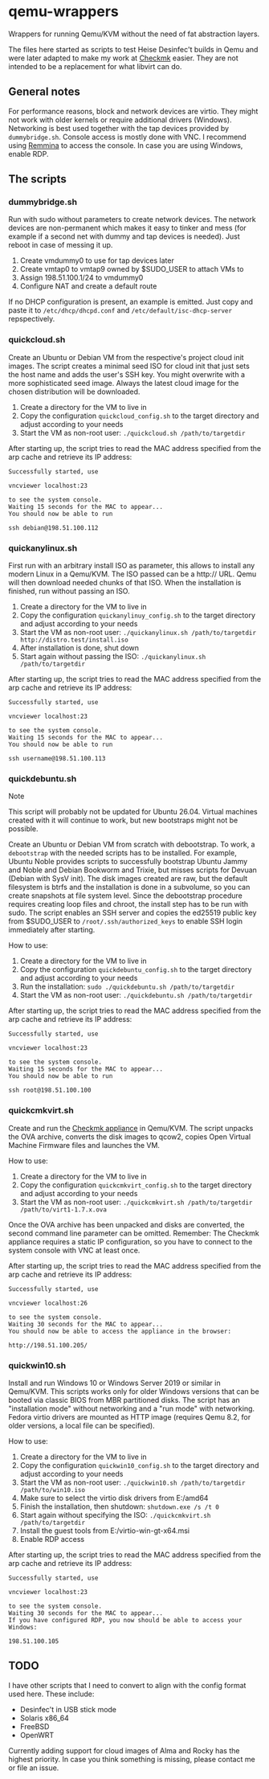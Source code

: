 # qemu-wrappers

Wrappers for running Qemu/KVM without the need of fat abstraction layers.

The files here started as scripts to test Heise Desinfec't builds in Qemu and were later adapted to make my work at [Checkmk](https://github.com/Checkmk) easier.
They are not intended to be a replacement for what libvirt can do.

## General notes

For performance reasons, block and network devices are virtio.
They might not work with older kernels or require additional drivers (Windows).
Networking is best used together with the tap devices provided by `dummybridge.sh`.
Console access is mostly done with VNC.
I recommend using [Remmina](https://remmina.org) to access the console.
In case you are using Windows, enable RDP.

## The scripts

### dummybridge.sh

Run with sudo without parameters to create network devices.
The network devices are non-permanent which makes it easy to tinker and mess (for example if a second net with dummy and tap devices is needed).
Just reboot in case of messing it up.

1. Create vmdummy0 to use for tap devices later
1. Create vmtap0 to vmtap9 owned by $SUDO_USER to attach VMs to
1. Assign 198.51.100.1/24 to vmdummy0
1. Configure NAT and create a default route

If no DHCP configuration is present, an example is emitted. 
Just copy and paste it to `/etc/dhcp/dhcpd.conf` and `/etc/default/isc-dhcp-server` repspectively.

### quickcloud.sh

Create an Ubuntu or Debian VM from the respective's project cloud init images.
The script creates a minimal seed ISO for cloud init that just sets the host name and adds the user's SSH key.
You might overwrite with a more sophisticated seed image.
Always the latest cloud image for the chosen distribution will be downloaded.

1. Create a directory for the VM to live in
1. Copy the configuration `quickcloud_config.sh` to the target directory and adjust according to your needs
1. Start the VM as non-root user: `./quickcloud.sh /path/to/targetdir`

After starting up, the script tries to read the MAC address specified from the arp cache and retrieve its IP address:

    Successfully started, use
    
    vncviewer localhost:23
    
    to see the system console.
    Waiting 15 seconds for the MAC to appear...
    You should now be able to run
    
    ssh debian@198.51.100.112

### quickanylinux.sh

First run with an arbitrary install ISO as parameter, this allows to install any modern Linux in a Qemu/KVM.
The ISO passed can be a http:// URL.
Qemu will then download needed chunks of that ISO.
When the installation is finished, run without passing an ISO.

1. Create a directory for the VM to live in
1. Copy the configuration `quickanylinuy_config.sh` to the target directory and adjust according to your needs
1. Start the VM as non-root user: `./quickanylinux.sh /path/to/targetdir http://distro.test/install.iso`
1. After installation is done, shut down
1. Start again without passing the ISO: `./quickanylinux.sh /path/to/targetdir`

After starting up, the script tries to read the MAC address specified from the arp cache and retrieve its IP address:

    Successfully started, use
    
    vncviewer localhost:23
    
    to see the system console.
    Waiting 15 seconds for the MAC to appear...
    You should now be able to run
    
    ssh username@198.51.100.113

### quickdebuntu.sh

> [!NOTE]
> This script will probably not be updated for Ubuntu 26.04.
> Virtual machines created with it will continue to work, but new bootstraps might not be possible.

Create an Ubuntu or Debian VM from scratch with debootstrap.
To work, a `debootstrap` with the needed scripts has to be installed.
For example, Ubuntu Noble provides scripts to successfully bootstrap Ubuntu Jammy and Noble and Debian Bookworm and Trixie, but misses scripts for Devuan (Debian with SysV init).
The disk images created are raw, but the default filesystem is btrfs and the installation is done in a subvolume, so you can create snapshots at file system level.
Since the debootstrap procedure requires creating loop files and chroot, the install step has to be run with sudo.
The script enables an SSH server and copies the ed25519 public key from $SUDO_USER to `/root/.ssh/authorized_keys` to enable SSH login immediately after starting.

How to use:

1. Create a directory for the VM to live in
1. Copy the configuration `quickdebuntu_config.sh` to the target directory and adjust according to your needs
1. Run the installation: `sudo ./quickdebuntu.sh /path/to/targetdir`
1. Start the VM as non-root user: `./quickdebuntu.sh /path/to/targetdir`

After starting up, the script tries to read the MAC address specified from the arp cache and retrieve its IP address:

    Successfully started, use
    
    vncviewer localhost:23
    
    to see the system console.
    Waiting 15 seconds for the MAC to appear...
    You should now be able to run
    
    ssh root@198.51.100.100

### quickcmkvirt.sh

Create and run the [Checkmk appliance](https://docs.checkmk.com/latest/en/appliance_virt1_quick_start.html) in Qemu/KVM.
The script unpacks the OVA archive, converts the disk images to qcow2, copies Open Virtual Machine Firmware files and launches the VM.

How to use:

1. Create a directory for the VM to live in
1. Copy the configuration `quickcmkvirt_config.sh` to the target directory and adjust according to your needs
1. Start the VM as non-root user: `./quickcmkvirt.sh /path/to/targetdir /path/to/virt1-1.7.x.ova`

Once the OVA archive has been unpacked and disks are converted, the second command line parameter can be omitted.
Remember: The Checkmk appliance requires a static IP configuration, so you have to connect to the system console with VNC at least once.

After starting up, the script tries to read the MAC address specified from the arp cache and retrieve its IP address:

    Successfully started, use
    
    vncviewer localhost:26
    
    to see the system console.
    Waiting 30 seconds for the MAC to appear...
    You should now be able to access the appliance in the browser:
    
    http://198.51.100.205/

### quickwin10.sh

Install and run Windows 10 or Windows Server 2019 or similar in Qemu/KVM.
This scripts works only for older Windows versions that can be booted via classic BIOS from MBR partitioned disks.
The script has an "installation mode" without networking and a "run mode" with networking.
Fedora virtio drivers are mounted as HTTP image (requires Qemu 8.2, for older versions, a local file can be specified).

How to use:

1. Create a directory for the VM to live in
1. Copy the configuration `quickwin10_config.sh` to the target directory and adjust according to your needs
1. Start the VM as non-root user: `./quickwin10.sh /path/to/targetdir /path/to/win10.iso`
1. Make sure to select the virtio disk drivers from E:/amd64
1. Finish the installation, then shutdown: `shutdown.exe /s /t 0`
1. Start again without specifying the ISO: `./quickcmkvirt.sh /path/to/targetdir`
1. Install the guest tools from E:/virtio-win-gt-x64.msi
1. Enable RDP access

After starting up, the script tries to read the MAC address specified from the arp cache and retrieve its IP address:

    Successfully started, use
    
    vncviewer localhost:23
    
    to see the system console.
    Waiting 30 seconds for the MAC to appear...
    If you have configured RDP, you now should be able to access your Windows:
    
    198.51.100.105

## TODO

I have other scripts that I need to convert to align with the config format used here.
These include:

- Desinfec't in USB stick mode
- Solaris x86_64
- FreeBSD
- OpenWRT

Currently adding support for cloud images of Alma and Rocky has the highest priority.
In case you think something is missing, please contact me or file an issue.
